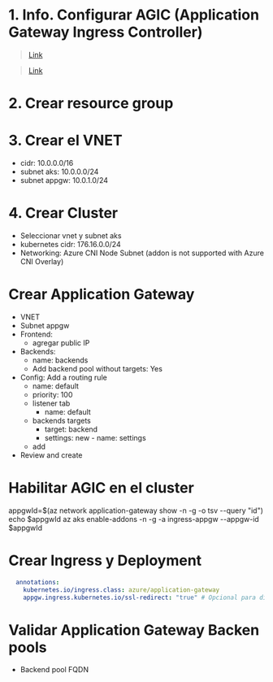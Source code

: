 # 1. Info. Configurar AGIC (Application Gateway Ingress Controller)
> [Link](https://learn.microsoft.com/en-us/azure/application-gateway/ingress-controller-install-new)

>[Link](https://www.youtube.com/watch?v=ULXhozeoH0U)

# 2. Crear resource group

# 3. Crear el VNET
- cidr: 10.0.0.0/16
- subnet aks: 10.0.0.0/24
- subnet appgw: 10.0.1.0/24
# 4. Crear Cluster
- Seleccionar vnet y subnet aks
- kubernetes cidr: 176.16.0.0/24
- Networking: Azure CNI Node Subnet (addon is not supported with Azure CNI Overlay)

# Crear Application Gateway
- VNET
- Subnet appgw
- Frontend:
  - agregar public IP
- Backends:
  - name: backends
  - Add backend pool without targets: Yes
- Config: Add a routing rule
  - name: default
  - priority: 100
  - listener tab
    - name: default
  - backends targets
    - target: backend
    - settings: new - name: settings
  - add
- Review and create

# Habilitar AGIC en el cluster

appgwId=$(az network application-gateway show -n <appgwname> -g <resourcegroupname> -o tsv --query "id")
echo $appgwId
az aks enable-addons -n <aksclustername> -g <aksresourcegroupname> -a ingress-appgw --appgw-id $appgwId

# Crear Ingress y Deployment

```yaml
  annotations:
    kubernetes.io/ingress.class: azure/application-gateway
    appgw.ingress.kubernetes.io/ssl-redirect: "true" # Opcional para dirigir el trafico https

```

# Validar Application Gateway Backen pools
- Backend pool FQDN
